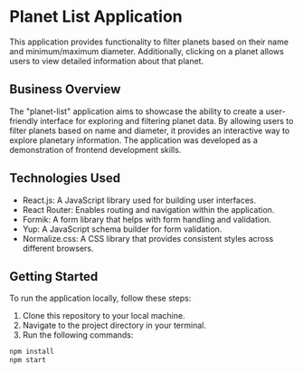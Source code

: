 # Planet List Application

This application provides functionality to filter planets based on their name and minimum/maximum diameter. Additionally, clicking on a planet allows users to view detailed information about that planet.

## Business Overview

The "planet-list" application aims to showcase the ability to create a user-friendly interface for exploring and filtering planet data. By allowing users to filter planets based on name and diameter, it provides an interactive way to explore planetary information. The application was developed as a demonstration of frontend development skills.

## Technologies Used

- React.js: A JavaScript library used for building user interfaces.
- React Router: Enables routing and navigation within the application.
- Formik: A form library that helps with form handling and validation.
- Yup: A JavaScript schema builder for form validation.
- Normalize.css: A CSS library that provides consistent styles across different browsers.

## Getting Started

To run the application locally, follow these steps:

1. Clone this repository to your local machine.
2. Navigate to the project directory in your terminal.
3. Run the following commands:

```bash
npm install
npm start
```
